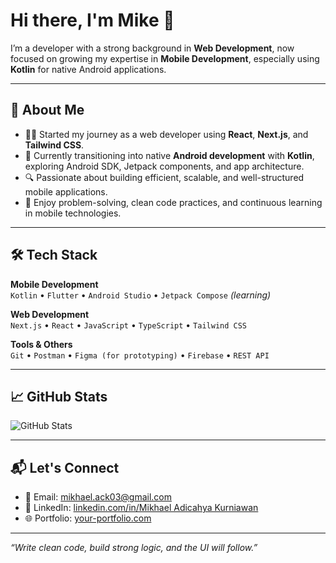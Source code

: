 # Hi there, I'm Mike 👋

I’m a developer with a strong background in **Web Development**, now focused on growing my expertise in **Mobile Development**, especially using **Kotlin** for native Android applications.

---

## 🧩 About Me

- 👨‍💻 Started my journey as a web developer using **React**, **Next.js**, and **Tailwind CSS**.
- 📱 Currently transitioning into native **Android development** with **Kotlin**, exploring Android SDK, Jetpack components, and app architecture.
- 🔍 Passionate about building efficient, scalable, and well-structured mobile applications.
- 💬 Enjoy problem-solving, clean code practices, and continuous learning in mobile technologies.

---

## 🛠 Tech Stack

**Mobile Development**  
`Kotlin` • `Flutter` • `Android Studio` • `Jetpack Compose` *(learning)* 

**Web Development**  
`Next.js` • `React` • `JavaScript` • `TypeScript` • `Tailwind CSS`

**Tools & Others**  
`Git` • `Postman` • `Figma (for prototyping)` • `Firebase` • `REST API`

---

## 📈 GitHub Stats

![GitHub Stats](https://github-readme-stats.vercel.app/api?username=your-github-username&show_icons=true&theme=tokyonight)

---

## 📬 Let's Connect

- 📧 Email: mikhael.ack03@gmail.com  
- 🔗 LinkedIn: [linkedin.com/in/Mikhael Adicahya Kurniawan](https://www.linkedin.com/in/mikhael-adicahya-k-102573312/)  
- 🌐 Portfolio: [your-portfolio.com](https://your-portfolio.com)

---

*“Write clean code, build strong logic, and the UI will follow.”*
